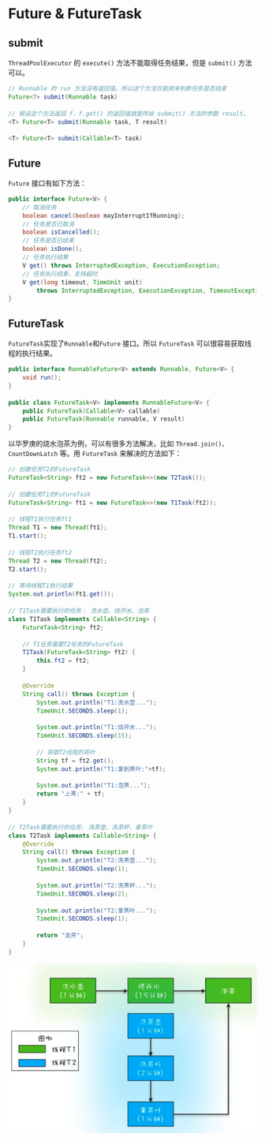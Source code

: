 # Future & FutureTask

## submit

`ThreadPoolExecutor` 的 `execute()` 方法不能取得任务结果，但是 `submit()` 方法可以。

```java
// Runnable 的 run 方法没有返回值，所以这个方法仅能用来判断任务是否结束
Future<?> submit(Runnable task)

// 假设这个方法返回 f，f.get() 的返回值就是传给 submit() 方法的参数 result。
<T> Future<T> submit(Runnable task, T result)

<T> Future<T> submit(Callable<T> task)
```

## Future

`Future` 接口有如下方法：

```java
public interface Future<V> {
    // 取消任务
    boolean cancel(boolean mayInterruptIfRunning);
    // 任务是否已取消
    boolean isCancelled();
    // 任务是否已结束
    boolean isDone();
    // 任务执行结果
    V get() throws InterruptedException, ExecutionException;
    // 任务执行结果，支持超时
    V get(long timeout, TimeUnit unit)
        throws InterruptedException, ExecutionException, TimeoutException;
}
```

## FutureTask

`FutureTask`实现了`Runnable`和`Future` 接口。所以 `FutureTask` 可以很容易获取线程的执行结果。

```java
public interface RunnableFuture<V> extends Runnable, Future<V> {
    void run();
}

public class FutureTask<V> implements RunnableFuture<V> {
    public FutureTask(Callable<V> callable)
    public FutureTask(Runnable runnable, V result)
}
```

以华罗庚的烧水泡茶为例，可以有很多方法解决，比如 `Thread.join()`、`CountDownLatch` 等。用 `FutureTask` 来解决的方法如下：

```java
// 创建任务T2的FutureTask 
FutureTask<String> ft2 = new FutureTask<>(new T2Task()); 

// 创建任务T1的FutureTask 
FutureTask<String> ft1 = new FutureTask<>(new T1Task(ft2)); 

// 线程T1执⾏任务ft1 
Thread T1 = new Thread(ft1); 
T1.start(); 

// 线程T2执⾏任务ft2 
Thread T2 = new Thread(ft2); 
T2.start(); 

// 等待线程T1执⾏结果 
System.out.println(ft1.get());

// T1Task需要执⾏的任务： 洗⽔壶、烧开⽔、泡茶 
class T1Task implements Callable<String> { 
    FutureTask<String> ft2; 
    
    // T1任务需要T2任务的FutureTask 
    T1Task(FutureTask<String> ft2) { 
        this.ft2 = ft2; 
    } 
    
    @Override 
    String call() throws Exception {
        System.out.println("T1:洗⽔壶..."); 
        TimeUnit.SECONDS.sleep(1);
        
        System.out.println("T1:烧开⽔..."); 
        TimeUnit.SECONDS.sleep(15); 
        
        // 获取T2线程的茶叶 
        String tf = ft2.get(); 
        System.out.println("T1:拿到茶叶:"+tf);
        
        System.out.println("T1:泡茶..."); 
        return "上茶:" + tf;
    }
}

// T2Task需要执⾏的任务: 洗茶壶、洗茶杯、拿茶叶 
class T2Task implements Callable<String> {
    @Override
    String call() throws Exception {
        System.out.println("T2:洗茶壶...");
        TimeUnit.SECONDS.sleep(1);
        
        System.out.println("T2:洗茶杯..."); 
        TimeUnit.SECONDS.sleep(2);
        
        System.out.println("T2:拿茶叶..."); 
        TimeUnit.SECONDS.sleep(1); 
        
        return "⻰井";
    }
} 
```

![](../../.gitbook/assets/image%20%2837%29.png)

